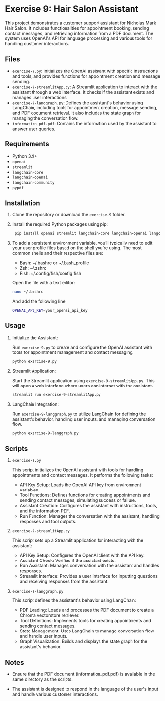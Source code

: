 # Exercise 9: Hair Salon Assistant

This project demonstrates a customer support assistant for Nicholas Mark Hair Salon. It includes functionalities for appointment booking, sending contact messages, and retrieving information from a PDF document. The system uses OpenAI's API for language processing and various tools for handling customer interactions.

## Files
- `exercise-9.py`: Initializes the OpenAI assistant with specific instructions and tools, and provides functions for appointment creation and message sending.
- `exercise-9-streamlitApp.py`: A Streamlit application to interact with the assistant through a web interface. It checks if the assistant exists and manages user interactions.
- `exercise-9-langgraph.py`: Defines the assistant's behavior using LangChain, including tools for appointment creation, message sending, and PDF document retrieval. It also includes the state graph for managing the conversation flow.
- `information_pdf.pdf`: Contains the information used by the assistant to answer user queries.

## Requirements

- Python 3.9+
- `openai`
- `streamlit`
- `langchain-core`
- `langchain-openai`
- `langchain-community`
- `pypdf`

## Installation

1. Clone the repository or download the `exercise-9` folder.
2. Install the required Python packages using pip:
   ```bash
    pip install openai streamlit langchain-core langchain-openai langchain-community pypdf
    ```
3. To add a persistent environment variable, you’ll typically need to edit your user profile files based on the shell you’re using. The most common shells and their respective files are:

    - Bash: ~/.bashrc or ~/.bash_profile
	- Zsh: ~/.zshrc
	- Fish: ~/.config/fish/config.fish

    Open the file with a text editor:
    ```bash
    nano ~/.bashrc
    ```
    And add the following line:
    ```bash
    OPENAI_API_KEY=your_openai_api_key
    ```

## Usage

1. Initialize the Assistant:

    Run `exercise-9.py` to create and configure the OpenAI assistant with tools for appointment management and contact messaging.
    ```bash
    python exercise-9.py
    ```

2. Streamlit Application:

    Start the Streamlit application using `exercise-9-streamlitApp.py`. This will open a web interface where users can interact with the assistant.
    ```bash
    streamlit run exercise-9-streamlitApp.py
    ```

3. LangChain Integration:

    Run `exercise-9-langgraph.py` to utilize LangChain for defining the assistant's behavior, handling user inputs, and managing conversation flow.
    ```bash
    python exercise-9-langgraph.py
    ```

## Scripts

1. `exercise-9.py`

    This script initializes the OpenAI assistant with tools for handling appointments and contact messages. It performs the following tasks:

    - API Key Setup: Loads the OpenAI API key from environment variables.
    - Tool Functions: Defines functions for creating appointments and sending contact messages, simulating success or failure.
    - Assistant Creation: Configures the assistant with instructions, tools, and the information PDF.
    - Run Function: Manages the conversation with the assistant, handling responses and tool outputs.

2. `exercise-9-streamlitApp.py`

    This script sets up a Streamlit application for interacting with the assistant:

    - API Key Setup: Configures the OpenAI client with the API key.
    - Assistant Check: Verifies if the assistant exists.
    - Run Assistant: Manages conversation with the assistant and handles responses.
    - Streamlit Interface: Provides a user interface for inputting questions and receiving responses from the assistant.

3. `exercise-9-langgraph.py`

    This script defines the assistant's behavior using LangChain:

    - PDF Loading: Loads and processes the PDF document to create a Chroma vectorstore retriever.
    - Tool Definitions: Implements tools for creating appointments and sending contact messages.
    - State Management: Uses LangChain to manage conversation flow and handle user inputs.
    - Graph Visualization: Builds and displays the state graph for the assistant's behavior.

## Notes
- Ensure that the PDF document (information_pdf.pdf) is available in the same directory as the scripts.

- The assistant is designed to respond in the language of the user's input and handle various customer interactions.